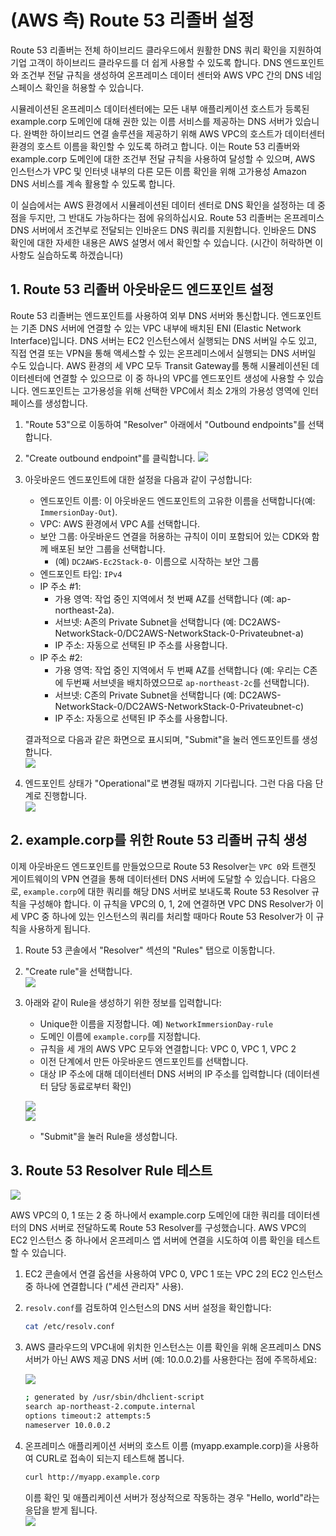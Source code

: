 # (AWS 측) Route 53 리졸버 설정

Route 53 리졸버는 전체 하이브리드 클라우드에서 원활한 DNS 쿼리 확인을 지원하여 기업 고객이 하이브리드 클라우드를 더 쉽게 사용할 수 있도록 합니다. DNS 엔드포인트와 조건부 전달 규칙을 생성하여 온프레미스 데이터 센터와 AWS VPC 간의 DNS 네임스페이스 확인을 허용할 수 있습니다.

시뮬레이션된 온프레미스 데이터센터에는 모든 내부 애플리케이션 호스트가 등록된 example.corp 도메인에 대해 권한 있는 이름 서비스를 제공하는 DNS 서버가 있습니다. 완벽한 하이브리드 연결 솔루션을 제공하기 위해 AWS VPC의 호스트가 데이터센터 환경의 호스트 이름을 확인할 수 있도록 하려고 합니다. 이는 Route 53 리졸버와 example.corp 도메인에 대한 조건부 전달 규칙을 사용하여 달성할 수 있으며, AWS 인스턴스가 VPC 및 인터넷 내부의 다른 모든 이름 확인을 위해 고가용성 Amazon DNS 서비스를 계속 활용할 수 있도록 합니다.

이 실습에서는 AWS 환경에서 시뮬레이션된 데이터 센터로 DNS 확인을 설정하는 데 중점을 두지만, 그 반대도 가능하다는 점에 유의하십시요. Route 53 리졸버는 온프레미스 DNS 서버에서 조건부로 전달되는 인바운드 DNS 쿼리를 지원합니다. 인바운드 DNS 확인에 대한 자세한 내용은 AWS 설명서 에서 확인할 수 있습니다. (시간이 허락하면 이 사항도 실습하도록 하겠습니다)

## 1. Route 53 리졸버 아웃바운드 엔드포인트 설정

Route 53 리졸버는 엔드포인트를 사용하여 외부 DNS 서버와 통신합니다. 엔드포인트는 기존 DNS 서버에 연결할 수 있는 VPC 내부에 배치된 ENI (Elastic Network Interface)입니다. DNS 서버는 EC2 인스턴스에서 실행되는 DNS 서버일 수도 있고, 직접 연결 또는 VPN을 통해 액세스할 수 있는 온프레미스에서 실행되는 DNS 서버일 수도 있습니다. AWS 환경의 세 VPC 모두 Transit Gateway를 통해 시뮬레이션된 데이터센터에 연결할 수 있으므로 이 중 하나의 VPC를 엔드포인트 생성에 사용할 수 있습니다. 엔드포인트는 고가용성을 위해 선택한 VPC에서 최소 2개의 가용성 영역에 인터페이스를 생성합니다.

1. "Route 53"으로 이동하여 "Resolver" 아래에서 "Outbound endpoints"를 선택합니다.

2. "Create outbound endpoint"를 클릭합니다.
    ![](./assets/create-outbound-endpoints.png)

3. 아웃바운드 엔드포인트에 대한 설정을 다음과 같이 구성합니다:
   - 엔드포인트 이름: 이 아웃바운드 엔드포인트의 고유한 이름을 선택합니다(예: ```ImmersionDay-Out```). 
   - VPC: AWS 환경에서 VPC A를 선택합니다. 
   - 보안 그룹: 아웃바운드 연결을 허용하는 규칙이 이미 포함되어 있는 CDK와 함께 배포된 보안 그룹을 선택합니다.
     - (예) ```DC2AWS-Ec2Stack-0-``` 이름으로 시작하는 보안 그룹 
   - 엔드포인트 타입: ```IPv4```
   - IP 주소 #1:
     - 가용 영역: 작업 중인 지역에서 첫 번째 AZ를 선택합니다 (예: ap-northeast-2a). 
     - 서브넷: A존의 Private Subnet을 선택합니다 (예: DC2AWS-NetworkStack-0/DC2AWS-NetworkStack-0-Privateubnet-a) 
     - IP 주소: 자동으로 선택된 IP 주소를 사용합니다. 
   - IP 주소 #2:
     - 가용 영역: 작업 중인 지역에서 두 번째 AZ를 선택합니다 (예: 우리는 C존에 두번째 서브넷을 배치하였으므로 ```ap-northeast-2c```를 선택합니다). 
     - 서브넷: C존의 Private Subnet을 선택합니다 (예: DC2AWS-NetworkStack-0/DC2AWS-NetworkStack-0-Privateubnet-c)
     - IP 주소: 자동으로 선택된 IP 주소를 사용합니다.

    결과적으로 다음과 같은 화면으로 표시되며, "Submit"을 눌러 엔드포인트를 생성합니다.<br>
    ![](./assets/create-outbound-endpoints-final.png)

4. 엔드포인트 상태가 "Operational"로 변경될 때까지 기다립니다. 그런 다음 다음 단계로 진행합니다.<br>
    ![](./assets/outbound-endpoint-operational.png)

## 2. example.corp를 위한 Route 53 리졸버 규칙 생성

이제 아웃바운드 엔드포인트를 만들었으므로 Route 53 Resolver는 ```VPC 0```와 트랜짓 게이트웨이의 VPN 연결을 통해 데이터센터 DNS 서버에 도달할 수 있습니다. 다음으로, ```example.corp```에 대한 쿼리를 해당 DNS 서버로 보내도록 Route 53 Resolver 규칙을 구성해야 합니다. 이 규칙을 VPC의 0, 1, 2에 연결하면 VPC DNS Resolver가 이 세 VPC 중 하나에 있는 인스턴스의 쿼리를 처리할 때마다 Route 53 Resolver가 이 규칙을 사용하게 됩니다.

1. Route 53 콘솔에서 "Resolver" 섹션의 "Rules" 탭으로 이동합니다.

2. "Create rule"을 선택합니다.<br>
    ![](./assets/create-route53-resolver-rule.png)

3. 아래와 같이 Rule을 생성하기 위한 정보를 입력합니다:<br>
    - Unique한 이름을 지정합니다. 예) ```NetworkImmersionDay-rule```
    - 도메인 이름에 ```example.corp```를 지정합니다. 
    - 규칙을 세 개의 AWS VPC 모두와 연결합니다: VPC 0, VPC 1, VPC 2
    - 이전 단계에서 만든 아웃바운드 엔드포인트를 선택합니다.
    - 대상 IP 주소에 대해 데이터센터 DNS 서버의 IP 주소를 입력합니다 (데이터센터 담당 동료로부터 확인)

    ![](./assets/create-outbound-rule-01.png)<br>
    ![](./assets/create-outbound-rule-02.png)<br>

    - "Submit"을 눌러 Rule을 생성합니다.

## 3. Route 53 Resolver Rule 테스트

![](./assets/aws-testing-outbound-route53-resolver-rule.png)

AWS VPC의 0, 1 또는 2 중 하나에서 example.corp 도메인에 대한 쿼리를 데이터센터의 DNS 서버로 전달하도록 Route 53 Resolver를 구성했습니다. AWS VPC의 EC2 인스턴스 중 하나에서 온프레미스 앱 서버에 연결을 시도하여 이름 확인을 테스트할 수 있습니다.

1. EC2 콘솔에서 연결 옵션을 사용하여 VPC 0, VPC 1 또는 VPC 2의 EC2 인스턴스 중 하나에 연결합니다 ("세션 관리자" 사용).

2. ```resolv.conf```를 검토하여 인스턴스의 DNS 서버 설정을 확인합니다:

    ```bash
    cat /etc/resolv.conf
    ```

3. AWS 클라우드의 VPC내에 위치한 인스턴스는 이름 확인을 위해 온프레미스 DNS 서버가 아닌 AWS 제공 DNS 서버 (예: 10.0.0.2)를 사용한다는 점에 주목하세요:

    ![](./assets/aws-instance-resolv-conf.png)

    ```bash
    ; generated by /usr/sbin/dhclient-script
    search ap-northeast-2.compute.internal
    options timeout:2 attempts:5
    nameserver 10.0.0.2
    ```

4. 온프레미스 애플리케이션 서버의 호스트 이름 (myapp.example.corp)을 사용하여 CURL로 접속이 되는지 테스트해 봅니다.
    ```bash
   curl http://myapp.example.corp
    ```
    이름 확인 및 애플리케이션 서버가 정상적으로 작동하는 경우 "Hello, world"라는 응답을 받게 됩니다.<br>
   ![](./assets/aws-curl-dc-application-server.png)
